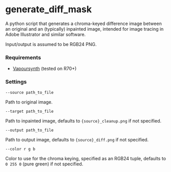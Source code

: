 # generate_diff_mask

A python script that generates a chroma-keyed difference image between an original and an (typically) inpainted image, intended for image tracing in Adobe Illustrator and similar software.

Input/output is assumed to be RGB24 PNG.

### Requirements

- [Vapoursynth](https://github.com/vapoursynth/vapoursynth/releases) (tested on R70+)

### Settings

`--source path_to_file`

Path to original image.

`--target path_to_file`

Path to inpainted image, defaults to `{source}_cleanup.png` if not specified.

`--output path_to_file`

Path to output image, defaults to `{source}_diff.png` if not specified.

`--color r g b`

Color to use for the chroma keying, specified as an RGB24 tuple, defaults to `0 255 0` (pure green) if not specified.
